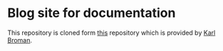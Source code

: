 # Blog site for documentation

This repository is cloned form [this](https://kbroman.org/simple_site/pages/independent_site.html) repository which is provided by [Karl Broman](https://github.com/kbroman).
